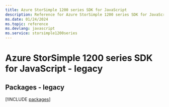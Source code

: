 ```yaml
---
title: Azure StorSimple 1200 series SDK for JavaScript
description: Reference for Azure StorSimple 1200 series SDK for JavaScript
ms.date: 01/24/2024
ms.topic: reference
ms.devlang: javascript
ms.service: storsimple1200series
---
```

# Azure StorSimple 1200 series SDK for JavaScript - legacy
## Packages - legacy
[!INCLUDE [packages](storsimple-1200-series-index.md)]